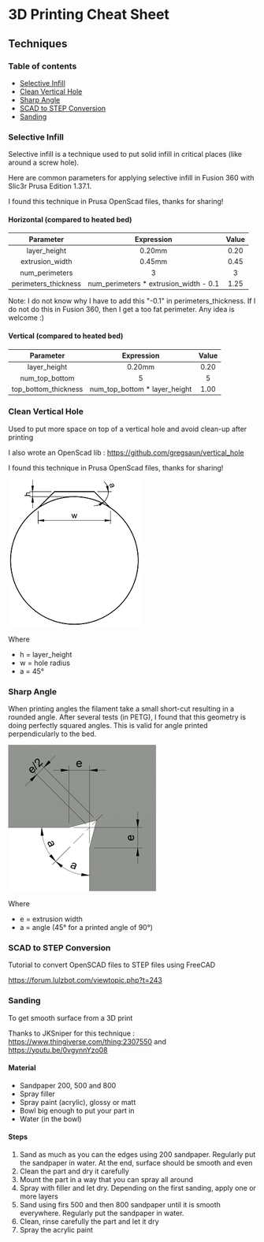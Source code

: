 # 3D Printing Cheat Sheet

## Techniques

### Table of contents
* [Selective Infill](#selective-infill)
* [Clean Vertical Hole](#clean-vertical-hole)
* [Sharp Angle](#sharp-angle)
* [SCAD to STEP Conversion](#scad-to-step-conversion)
* [Sanding](#sanding)


### Selective Infill

Selective infill is a technique used to put solid infill in critical places (like around a screw hole).

Here are common parameters for applying selective infill in Fusion 360 with Slic3r Prusa Edition 1.37.1.

I found this technique in Prusa OpenScad files, thanks for sharing!

#### Horizontal (compared to heated bed)

| Parameter | Expression | Value |
|:---------:|:----------:|:-----:|
| layer_height           | 0.20mm | 0.20 |
| extrusion_width        | 0.45mm | 0.45 |
| num_perimeters         | 3 | 3 |
| perimeters_thickness   | num_perimeters * extrusion_width - 0.1 | 1.25 |

Note: I do not know why I have to add this "-0.1" in perimeters_thickness. If I do not do this in Fusion 360, then I get a too fat perimeter. Any idea is welcome :)


#### Vertical (compared to heated bed)

| Parameter | Expression | Value |
|:---------:|:----------:|:-----:|
| layer_height           | 0.20mm | 0.20 |
| num_top_bottom         | 5 | 5 |
| top_bottom_thickness   | num_top_bottom * layer_height | 1.00 |


### Clean Vertical Hole

Used to put more space on top of a vertical hole and avoid clean-up after printing

I also wrote an OpenScad lib : https://github.com/gregsaun/vertical_hole

I found this technique in Prusa OpenScad files, thanks for sharing!

![Clean Vertical Hole Diagram](img/hole_cleaning_diagram.png)

Where
* h = layer_height
* w = hole radius
* a = 45°


### Sharp Angle

When printing angles the filament take a small short-cut resulting in a rounded angle. After several tests (in PETG), I found that this geometry is doing perfectly squared angles. This is valid for angle printed perpendicularly to the bed.

![Perfect Angle Diagram](img/perfect_angle.png)

Where
* e = extrusion width
* a = angle (45° for a printed angle of 90°)


### SCAD to STEP Conversion

Tutorial to convert OpenSCAD files to STEP files using FreeCAD

https://forum.lulzbot.com/viewtopic.php?t=243



### Sanding

To get smooth surface from a 3D print

Thanks to JKSniper for this technique : https://www.thingiverse.com/thing:2307550 and https://youtu.be/0vgynnYzo08

#### Material
* Sandpaper 200, 500 and 800
* Spray filler
* Spray paint (acrylic), glossy or matt
* Bowl big enough to put your part in
* Water (in the bowl)

#### Steps
1. Sand as much as you can the edges using 200 sandpaper. Regularly put the sandpaper in water. At the end, surface should be smooth and even
1. Clean the part and dry it carefully
1. Mount the part in a way that you can spray all around
1. Spray with filler and let dry. Depending on the first sanding, apply one or more layers
1. Sand using firs 500 and then 800 sandpaper until it is smooth everywhere. Regularly put the sandpaper in water.
1. Clean, rinse carefully the part and let it dry
1. Spray the acrylic paint
